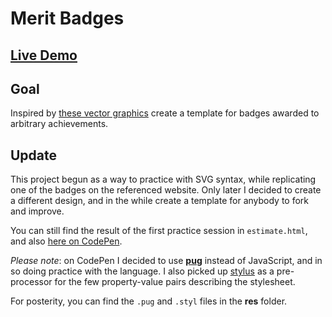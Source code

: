 # Merit Badges

## [Live Demo](https://codepen.io/borntofrappe/full/zYOmJMR)

## Goal

Inspired by [these vector graphics](https://css-tricks.com/web-development-merit-badges/) create a template for badges awarded to arbitrary achievements.

## Update

This project begun as a way to practice with SVG syntax, while replicating one of the badges on the referenced website. Only later I decided to create a different design, and in the while create a template for anybody to fork and improve.

You can still find the result of the first practice session in `estimate.html`, and also [here on CodePen](https://codepen.io/borntofrappe/full/ExYdeXw).

_Please note_: on CodePen I decided to use **[pug](https://pugjs.org)** instead of JavaScript, and in so doing practice with the language. I also picked up [stylus](http://stylus-lang.com/) as a pre-processor for the few property-value pairs describing the stylesheet.

For posterity, you can find the `.pug` and `.styl` files in the **res** folder.